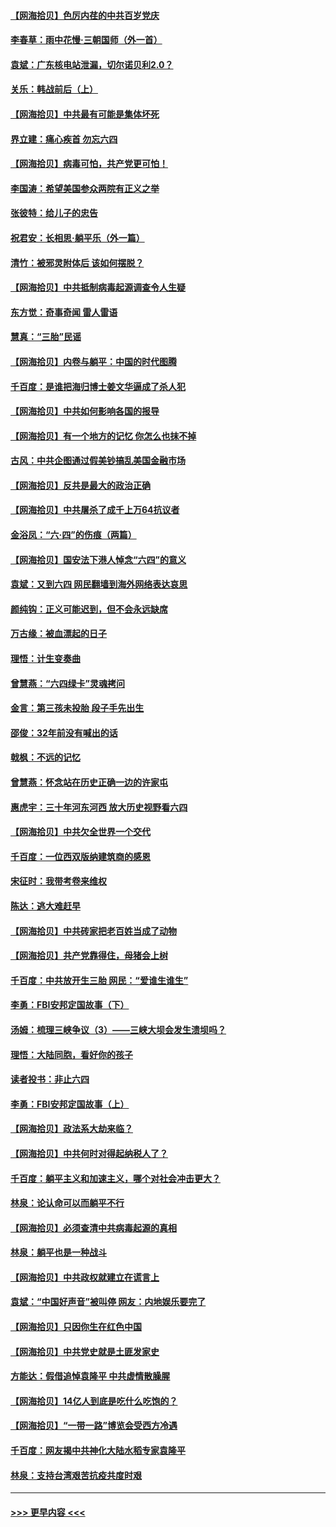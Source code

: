 #### [【网海拾贝】色厉内荏的中共百岁党庆](../pages/nsc993/n13025582.md?t=06170002) 
#### [李春草：雨中花慢‧三朝国师（外一首）](../pages/nsc993/n13025567.md?t=06170002) 
#### [袁斌：广东核电站泄漏，切尔诺贝利2.0？](../pages/nsc993/n13025475.md?t=06170002) 
#### [关乐：韩战前后（上）](../pages/nsc993/n13025387.md?t=06170002) 
#### [【网海拾贝】中共最有可能是集体坏死](../pages/nsc993/n13023101.md?t=06170002) 
#### [界立建：痛心疾首 勿忘六四](../pages/nsc993/n13022339.md?t=06170002) 
#### [【网海拾贝】病毒可怕，共产党更可怕！](../pages/nsc993/n13020728.md?t=06170002) 
#### [李国涛：希望美国参众两院有正义之举](../pages/nsc993/n13020674.md?t=06170002) 
#### [张彼特：给儿子的忠告](../pages/nsc993/n13018934.md?t=06170002) 
#### [祝君安：长相思‧躺平乐（外一篇）](../pages/nsc993/n13018923.md?t=06170002) 
#### [清竹：被邪灵附体后 该如何摆脱？](../pages/nsc993/n13018877.md?t=06170002) 
#### [【网海拾贝】中共抵制病毒起源调查令人生疑](../pages/nsc993/n13017785.md?t=06170002) 
#### [东方觉：奇事奇闻 雷人雷语](../pages/nsc993/n13017577.md?t=06170002) 
#### [慧真：“三胎”民谣](../pages/nsc993/n13017394.md?t=06170002) 
#### [【网海拾贝】内卷与躺平：中国的时代图腾](../pages/nsc993/n13016128.md?t=06170002) 
#### [千百度：是谁把海归博士姜文华逼成了杀人犯](../pages/nsc993/n13015218.md?t=06170002) 
#### [【网海拾贝】中共如何影响各国的报导](../pages/nsc993/n13012599.md?t=06170002) 
#### [【网海拾贝】有一个地方的记忆 你怎么也抹不掉](../pages/nsc993/n13009802.md?t=06170002) 
#### [古风：中共企图通过假美钞搞乱美国金融市场](../pages/nsc993/n13009626.md?t=06170002) 
#### [【网海拾贝】反共是最大的政治正确](../pages/nsc993/n13007051.md?t=06170002) 
#### [【网海拾贝】中共屠杀了成千上万64抗议者](../pages/nsc993/n13002713.md?t=06170002) 
#### [金浴凤：“六·四”的伤痕（两篇）](../pages/nsc993/n13001719.md?t=06170002) 
#### [【网海拾贝】国安法下港人悼念“六四”的意义](../pages/nsc993/n13001039.md?t=06170002) 
#### [袁斌：又到六四 网民翻墙到海外网络表达哀思](../pages/nsc993/n13000995.md?t=06170002) 
#### [颜纯钩：正义可能迟到，但不会永远缺席](../pages/nsc993/n13000920.md?t=06170002) 
#### [万古缘：被血漂起的日子](../pages/nsc993/n13000914.md?t=06170002) 
#### [理悟：计生变奏曲](../pages/nsc993/n13000414.md?t=06170002) 
#### [曾慧燕：“六四绿卡”灵魂拷问](../pages/nsc993/n13000277.md?t=06170002) 
#### [金言：第三孩未投胎 段子手先出生](../pages/nsc993/n13000215.md?t=06170002) 
#### [邵俊：32年前没有喊出的话](../pages/nsc993/n13000181.md?t=06170002) 
#### [戟枫：不远的记忆](../pages/nsc993/n13000121.md?t=06170002) 
#### [曾慧燕：怀念站在历史正确一边的许家屯](../pages/nsc993/n13000073.md?t=06170002) 
#### [惠虎宇：三十年河东河西 放大历史视野看六四](../pages/nsc993/n13000018.md?t=06170002) 
#### [【网海拾贝】中共欠全世界一个交代](../pages/nsc993/n12998706.md?t=06170002) 
#### [千百度：一位西双版纳建筑商的感恩](../pages/nsc993/n12998487.md?t=06170002) 
#### [宋征时：我带考卷来维权](../pages/nsc993/n12994088.md?t=06170002) 
#### [陈达：逃大难赶早](../pages/nsc993/n12993569.md?t=06170002) 
#### [【网海拾贝】中共砖家把老百姓当成了动物](../pages/nsc993/n12993483.md?t=06170002) 
#### [【网海拾贝】共产党靠得住，母猪会上树](../pages/nsc993/n12990730.md?t=06170002) 
#### [千百度：中共放开生三胎 网民：“爱谁生谁生”](../pages/nsc993/n12990644.md?t=06170002) 
#### [李勇：FBI安邦定国故事（下）](../pages/nsc993/n12987854.md?t=06170002) 
#### [汤姆：梳理三峡争议（3）——三峡大坝会发生溃坝吗？](../pages/nsc993/n12989806.md?t=06170002) 
#### [理悟：大陆同胞，看好你的孩子](../pages/nsc993/n12989778.md?t=06170002) 
#### [读者投书：非止六四](../pages/nsc993/n12989673.md?t=06170002) 
#### [李勇：FBI安邦定国故事（上）](../pages/nsc993/n12987749.md?t=06170002) 
#### [【网海拾贝】政法系大劫来临？](../pages/nsc993/n12987596.md?t=06170002) 
#### [【网海拾贝】中共何时对得起纳税人了？](../pages/nsc993/n12985578.md?t=06170002) 
#### [千百度：躺平主义和加速主义，哪个对社会冲击更大？](../pages/nsc993/n12985512.md?t=06170002) 
#### [林泉：论认命可以而躺平不行](../pages/nsc993/n12985505.md?t=06170002) 
#### [【网海拾贝】必须查清中共病毒起源的真相](../pages/nsc993/n12984276.md?t=06170002) 
#### [林泉：躺平也是一种战斗](../pages/nsc993/n12984194.md?t=06170002) 
#### [【网海拾贝】中共政权就建立在谎言上](../pages/nsc993/n12981880.md?t=06170002) 
#### [袁斌：“中国好声音”被叫停 网友：内地娱乐要完了](../pages/nsc993/n12981826.md?t=06170002) 
#### [【网海拾贝】只因你生在红色中国](../pages/nsc993/n12979096.md?t=06170002) 
#### [【网海拾贝】中共党史就是土匪发家史](../pages/nsc993/n12976478.md?t=06170002) 
#### [方能达：假借追悼袁隆平 中共虚情散臊腥](../pages/nsc993/n12976396.md?t=06170002) 
#### [【网海拾贝】14亿人到底是吃什么吃饱的？](../pages/nsc993/n12974125.md?t=06170002) 
#### [【网海拾贝】“一带一路”博览会受西方冷遇](../pages/nsc993/n12971787.md?t=06170002) 
#### [千百度：网友揭中共神化大陆水稻专家袁隆平](../pages/nsc993/n12971733.md?t=06170002) 
#### [林泉：支持台湾艰苦抗疫共度时艰](../pages/nsc993/n12971350.md?t=06170002) 

----
#### [ >>> 更早内容 <<< ](../indexes/nsc993-earlier.md)
